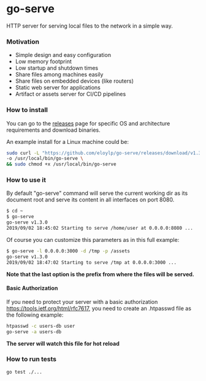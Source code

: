 # go-serve

HTTP server for serving local files to the network in a simple way.

### Motivation

- Simple design and easy configuration
- Low memory footprint
- Low startup and shutdown times
- Share files among machines easily
- Share files on embedded devices (like routers)
- Static web server for applications
- Artifact or assets server for CI/CD pipelines

### How to install

You can go to the [releases](https://github.com/eloylp/go-serve/releases/latest) page for specific OS and 
architecture requirements and download binaries.

An example install for a Linux machine could be:
```bash
sudo curl -L "https://github.com/eloylp/go-serve/releases/download/v1.3.0/go-serve_1.3.0_Linux_x86_64" \
-o /usr/local/bin/go-serve \
&& sudo chmod +x /usr/local/bin/go-serve
```

### How to use it

By default "go-serve" command will serve the current working dir as 
its document root and serve its content in all interfaces on port 8080.

```bash
$ cd ~
$ go-serve
go-serve v1.3.0
2019/09/02 18:45:02 Starting to serve /home/user at 0.0.0.0:8080 ...
```

Of course you can customize this parameters as in this full example:
```bash
$ go-serve -l 0.0.0.0:3000 -d /tmp -p /assets
go-serve v1.3.0
2019/09/02 18:47:02 Starting to serve /tmp at 0.0.0.0:3000 ...
```
**Note that the last option is the prefix from where the files will be served.**

#### Basic Authorization
If you need to protect your server with a basic authorization https://tools.ietf.org/html/rfc7617, 
you need to create an .htpasswd file as the following example:
```bash
htpasswd -c users-db user
go-serve -a users-db
```
**The server will watch this file for hot reload**

### How to run tests
```bash
go test ./...
```